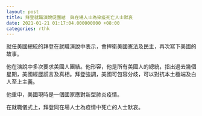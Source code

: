 ```yaml
---
layout: post
title: 拜登就職演說促團結　與在場人士為染疫死亡人士默哀
date: 2021-01-21 01:17:04.000000000 +08:00
categories: rthk
---
```


就任美國總統的拜登在就職演說中表示，會捍衛美國憲法及民主，再次寫下美國的故事。

他在演說中多次要求美國人團結。他形容，他是所有美國人的總統，指出過去幾個星期，美國經歷謊言及真相。拜登強調，美國可包容分歧，可以對抗本土極端及白人至上主義。

他重申，美國現時是一個國家應對新型肺炎疫情。

在就職儀式上，拜登同在場人士為疫情中死亡的人士默哀。

